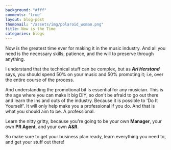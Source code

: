 ```yaml
---
background: "#fff"
comments: 'true'
layout: blog-post
thumbnail: "/assets/img/polaroid_woman.png"
title: Now is the Time
categories: blogs
---
```

Now is the greatest time ever for making it in the music industry. And all you need is the necessary skills, patience, and the will to preserve through anything.

I understand that the technical stuff can be complex, but as ***Ari Herstand*** says, you should spend 50% on your music and 50% promoting it; i.e, over the entire course of the process.

And understanding the promotional bit is essential for any musician. This is the age where you can make it big DIY, so don't be afraid to go out there and learn the ins and outs of the industry. Because it is possible to 'Do It Yourself'. It will only help make you a professional if you do. And that is what you should aim to be. A professional.

Learn the nitty gritty, because you're going to be your own **Manager**, your own **PR Agent**, and your own **A&R**.

So make sure to get your business plan ready, learn everything you need to, and get your stuff out there!
